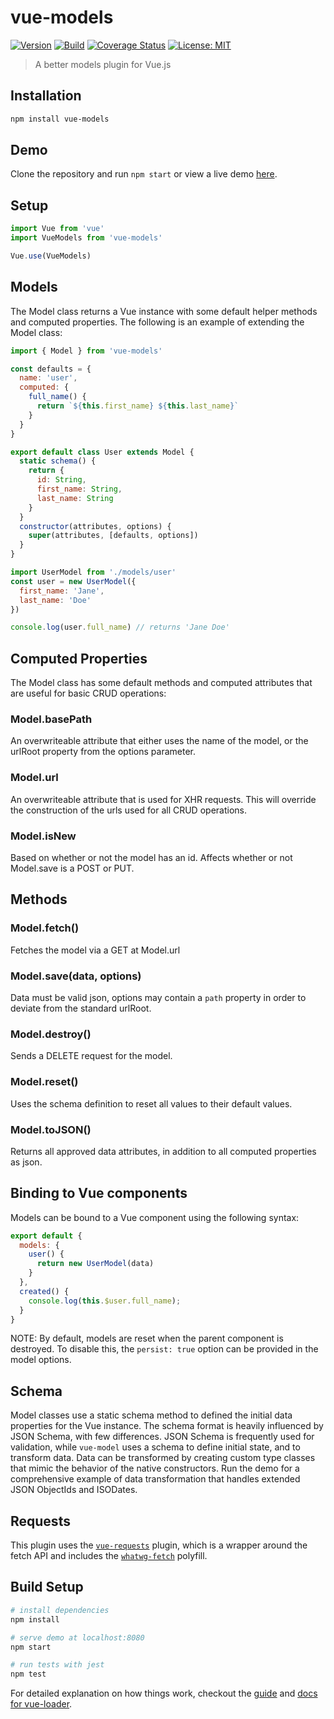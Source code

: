 # vue-models

[![Version](https://img.shields.io/npm/v/vue-models.svg?maxAge=2592000)](#)
[![Build](https://travis-ci.org/nickforddesign/vue-models.svg?branch=master)](#)
[![Coverage Status](https://coveralls.io/repos/github/nickforddesign/vue-models/badge.svg?branch=master)](https://coveralls.io/github/nickforddesign/vue-models?branch=master)
[![License: MIT](https://img.shields.io/badge/License-MIT-blue.svg)](https://opensource.org/licenses/MIT)

> A better models plugin for Vue.js

## Installation

``` bash
npm install vue-models
```

## Demo

Clone the repository and run `npm start` or view a live demo [here](https://rawgit.com/nickforddesign/vue-models/master/dist/index.html).

## Setup

```js
import Vue from 'vue'
import VueModels from 'vue-models'

Vue.use(VueModels)
```

## Models

The Model class returns a Vue instance with some default helper methods and computed properties. The following is an example of extending the Model class:

```js
import { Model } from 'vue-models'

const defaults = {
  name: 'user',
  computed: {
    full_name() {
      return `${this.first_name} ${this.last_name}`
    }
  }
}

export default class User extends Model {
  static schema() {
    return {
      id: String,
      first_name: String,
      last_name: String
    }
  }
  constructor(attributes, options) {
    super(attributes, [defaults, options])
  }
}

```

```js
import UserModel from './models/user'
const user = new UserModel({
  first_name: 'Jane',
  last_name: 'Doe'
})

console.log(user.full_name) // returns 'Jane Doe'

```

## Computed Properties

The Model class has some default methods and computed attributes that are useful for basic CRUD operations:

### Model.basePath

An overwriteable attribute that either uses the name of the model, or the urlRoot property from the options parameter.

### Model.url

An overwriteable attribute that is used for XHR requests. This will override the construction of the urls used for all CRUD operations.

### Model.isNew

Based on whether or not the model has an id. Affects whether or not Model.save is a POST or PUT.

## Methods

### Model.fetch()

Fetches the model via a GET at Model.url

### Model.save(data, options)

Data must be valid json, options may contain a `path` property in order to deviate from the standard urlRoot.

### Model.destroy()

Sends a DELETE request for the model.

### Model.reset()

Uses the schema definition to reset all values to their default values.

### Model.toJSON()

Returns all approved data attributes, in addition to all computed properties as json.


## Binding to Vue components

Models can be bound to a Vue component using the following syntax:

```js
export default {
  models: {
    user() {
      return new UserModel(data)
    }
  },
  created() {
    console.log(this.$user.full_name);
  }
}
```

NOTE: By default, models are reset when the parent component is destroyed. To disable this, the `persist: true` option can be provided in the model options.

## Schema

Model classes use a static schema method to defined the initial data properties for the Vue instance. The schema format is heavily influenced by JSON Schema, with few differences. JSON Schema is frequently used for validation, while `vue-model` uses a schema to define initial state, and to transform data. Data can be transformed by creating custom type classes that mimic the behavior of the native constructors. Run the demo for a comprehensive example of data transformation that handles extended JSON ObjectIds and ISODates.

## Requests

This plugin uses the [`vue-requests`](http://github.com/nickforddesign/vue-requests) plugin, which is a wrapper around the fetch API and includes the [`whatwg-fetch`](https://github.com/github/fetch) polyfill.

## Build Setup

``` bash
# install dependencies
npm install

# serve demo at localhost:8080
npm start

# run tests with jest
npm test
```

For detailed explanation on how things work, checkout the [guide](http://vuejs-templates.github.io/webpack/) and [docs for vue-loader](http://vuejs.github.io/vue-loader).